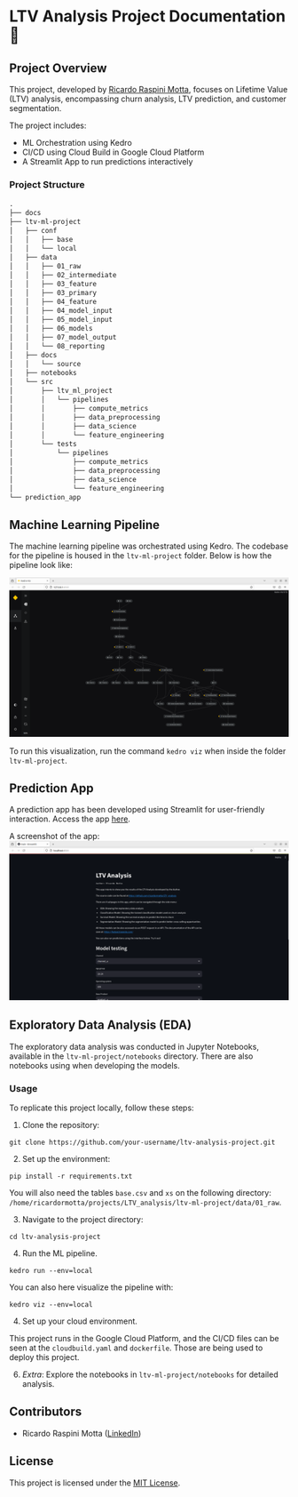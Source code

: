 # LTV Analysis Project Documentation 💸

## Project Overview

This project, developed by [Ricardo Raspini Motta](linkedin.com/in/ricardormotta), focuses on Lifetime Value (LTV) analysis, encompassing churn analysis, LTV prediction, and customer segmentation.

The project includes:
- ML Orchestration using Kedro
- CI/CD using Cloud Build in Google Cloud Platform
- A Streamlit App to run predictions interactively


### Project Structure


```
.
├── docs
├── ltv-ml-project
│   ├── conf
│   │   ├── base
│   │   └── local
│   ├── data
│   │   ├── 01_raw
│   │   ├── 02_intermediate
│   │   ├── 03_feature
│   │   ├── 03_primary
│   │   ├── 04_feature
│   │   ├── 04_model_input
│   │   ├── 05_model_input
│   │   ├── 06_models
│   │   ├── 07_model_output
│   │   └── 08_reporting
│   ├── docs
│   │   └── source
│   ├── notebooks
│   └── src
│       ├── ltv_ml_project
│       │   └── pipelines
│       │       ├── compute_metrics
│       │       ├── data_preprocessing
│       │       ├── data_science
│       │       └── feature_engineering
│       └── tests
│           └── pipelines
│               ├── compute_metrics
│               ├── data_preprocessing
│               ├── data_science
│               └── feature_engineering
└── prediction_app
```

## Machine Learning Pipeline

The machine learning pipeline was orchestrated using Kedro. The codebase for the pipeline is housed in the `ltv-ml-project` folder. Below is how the pipeline look like:

![Pipeline Screenshot](docs/kedro_viz.png)

To run this visualization, run the command `kedro viz` when inside the folder `ltv-ml-project`. 

## Prediction App

A prediction app has been developed using Streamlit for user-friendly interaction. Access the app [here](https://ltv-analysis-66dlatsw4q-uc.a.run.app/).

A screenshot of the app:
![Streamlit](docs/streamlit.png)


## Exploratory Data Analysis (EDA)

The exploratory data analysis was conducted in Jupyter Notebooks, available in the `ltv-ml-project/notebooks` directory. There are also notebooks using when developing the models.

### Usage

To replicate this project locally, follow these steps:

1. Clone the repository:

```console
git clone https://github.com/your-username/ltv-analysis-project.git
```

2. Set up the environment:

```console 
pip install -r requirements.txt
```

You will also need the tables `base.csv` and `xs` on the following directory:
`/home/ricardormotta/projects/LTV_analysis/ltv-ml-project/data/01_raw`.

3. Navigate to the project directory:

```console 
cd ltv-analysis-project
```

4. Run the ML pipeline.

```console 
kedro run --env=local
```

You can also here visualize the pipeline with:

```console 
kedro viz --env=local
```

4. Set up your cloud environment.

This project runs in the Google Cloud Platform, and the CI/CD files can be seen at the `cloudbuild.yaml` and `dockerfile`. Those are being used to deploy this project.


6.  *Extra*: Explore the notebooks in `ltv-ml-project/notebooks` for detailed analysis.

## Contributors

- Ricardo Raspini Motta ([LinkedIn](linkedin.com/in/ricardormotta))

## License

This project is licensed under the [MIT License](https://opensource.org/license/mit/).